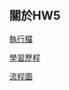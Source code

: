 ## 關於HW5
[執行檔](https://github.com/YFL0418/Financial_Engineering/blob/master/HW5/HW5.py)

[學習歷程](https://github.com/YFL0418/Financial_Engineering/blob/master/HW5/Learning_process_HW5.pdf)

[流程圖](https://github.com/YFL0418/Financial_Engineering/blob/master/HW5/%E6%B5%81%E7%A8%8B%E5%9C%96.jpg)
